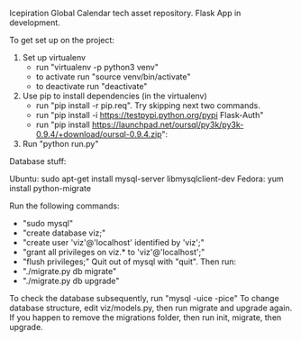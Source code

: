 Icepiration Global Calendar tech asset repository. Flask App in development.

To get set up on the project:

1. Set up virtualenv
    - run "virtualenv -p python3 venv"
    - to activate run "source venv/bin/activate"
    - to deactivate run "deactivate"
2. Use pip to install dependencies (in the virtualenv)
    - run "pip install -r pip.req". Try skipping next two commands.
    - run "pip install -i https://testpypi.python.org/pypi Flask-Auth"
    - run "pip install https://launchpad.net/oursql/py3k/py3k-0.9.4/+download/oursql-0.9.4.zip":
3. Run "python run.py"

Database stuff:

Ubuntu: sudo apt-get install mysql-server libmysqlclient-dev
Fedora: yum install python-migrate

Run the following commands:
- "sudo mysql"
- "create database viz;"
- "create user 'viz'@'localhost' identified by 'viz';"
- "grant all privileges on viz.* to 'viz'@'localhost';"
- "flush privileges;"
Quit out of mysql with "quit". Then run:
- "./migrate.py db migrate"
- "./migrate.py db upgrade"

To check the database subsequently, run "mysql -uice -pice"
To change database structure, edit viz/models.py, then run migrate and upgrade again.
If you happen to remove the migrations folder, then run init, migrate, then upgrade.
